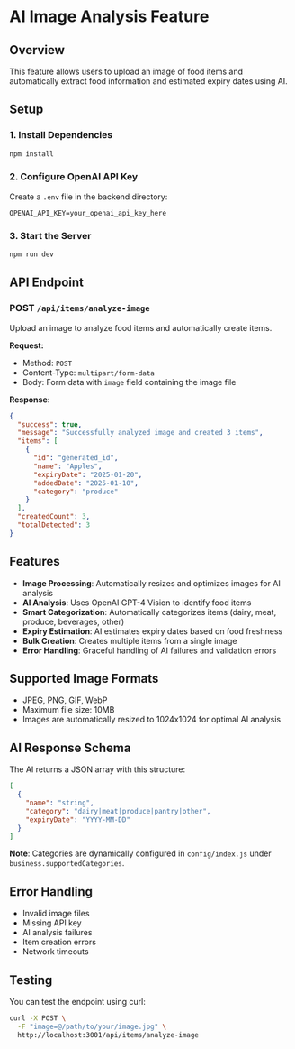 # AI Image Analysis Feature

## Overview
This feature allows users to upload an image of food items and automatically extract food information and estimated expiry dates using AI.

## Setup

### 1. Install Dependencies
```bash
npm install
```

### 2. Configure OpenAI API Key
Create a `.env` file in the backend directory:
```env
OPENAI_API_KEY=your_openai_api_key_here
```

### 3. Start the Server
```bash
npm run dev
```

## API Endpoint

### POST `/api/items/analyze-image`

Upload an image to analyze food items and automatically create items.

**Request:**
- Method: `POST`
- Content-Type: `multipart/form-data`
- Body: Form data with `image` field containing the image file

**Response:**
```json
{
  "success": true,
  "message": "Successfully analyzed image and created 3 items",
  "items": [
    {
      "id": "generated_id",
      "name": "Apples",
      "expiryDate": "2025-01-20",
      "addedDate": "2025-01-10",
      "category": "produce"
    }
  ],
  "createdCount": 3,
  "totalDetected": 3
}
```

## Features

- **Image Processing**: Automatically resizes and optimizes images for AI analysis
- **AI Analysis**: Uses OpenAI GPT-4 Vision to identify food items
- **Smart Categorization**: Automatically categorizes items (dairy, meat, produce, beverages, other)
- **Expiry Estimation**: AI estimates expiry dates based on food freshness
- **Bulk Creation**: Creates multiple items from a single image
- **Error Handling**: Graceful handling of AI failures and validation errors

## Supported Image Formats
- JPEG, PNG, GIF, WebP
- Maximum file size: 10MB
- Images are automatically resized to 1024x1024 for optimal AI analysis

## AI Response Schema
The AI returns a JSON array with this structure:
```json
[
  {
    "name": "string",
    "category": "dairy|meat|produce|pantry|other",
    "expiryDate": "YYYY-MM-DD"
  }
]
```

**Note**: Categories are dynamically configured in `config/index.js` under `business.supportedCategories`.

## Error Handling
- Invalid image files
- Missing API key
- AI analysis failures
- Item creation errors
- Network timeouts

## Testing
You can test the endpoint using curl:
```bash
curl -X POST \
  -F "image=@/path/to/your/image.jpg" \
  http://localhost:3001/api/items/analyze-image
```
